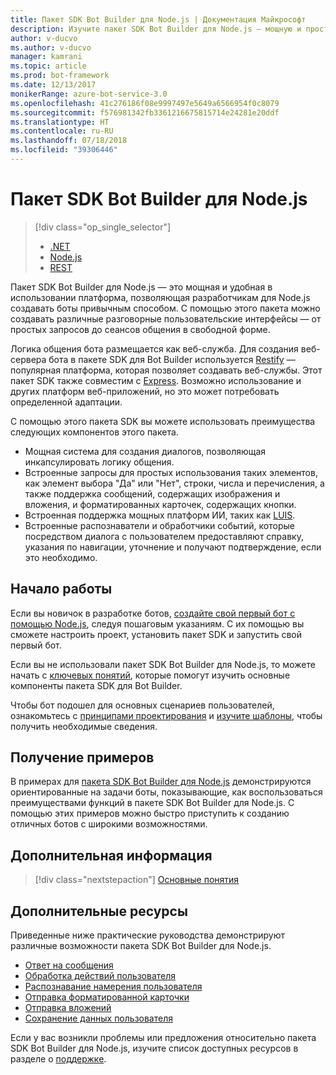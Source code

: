 ```yaml
---
title: Пакет SDK Bot Builder для Node.js | Документация Майкрософт
description: Изучите пакет SDK Bot Builder для Node.js — мощную и простую в использовании платформу для создания ботов.
author: v-ducvo
ms.author: v-ducvo
manager: kamrani
ms.topic: article
ms.prod: bot-framework
ms.date: 12/13/2017
monikerRange: azure-bot-service-3.0
ms.openlocfilehash: 41c276186f08e9997497e5649a6566954f0c8079
ms.sourcegitcommit: f576981342fb3361216675815714e24281e20ddf
ms.translationtype: HT
ms.contentlocale: ru-RU
ms.lasthandoff: 07/18/2018
ms.locfileid: "39306446"
---
```

# <a name="bot-builder-sdk-for-nodejs"></a>Пакет SDK Bot Builder для Node.js

> [!div class="op_single_selector"]
> - [.NET](../dotnet/bot-builder-dotnet-overview.md)
> - [Node.js](../nodejs/bot-builder-nodejs-overview.md)
> - [REST](../rest-api/bot-framework-rest-overview.md)

Пакет SDK Bot Builder для Node.js — это мощная и удобная в использовании платформа, позволяющая разработчикам для Node.js создавать боты привычным способом.
С помощью этого пакета можно создавать различные разговорные пользовательские интерфейсы — от простых запросов до сеансов общения в свободной форме.

Логика общения бота размещается как веб-служба. Для создания веб-сервера бота в пакете SDK для Bot Builder используется <a href="http://restify.com">Restify</a> — популярная платформа, которая позволяет создавать веб-службы. Этот пакет SDK также совместим с <a href="http://expressjs.com/">Express</a>. Возможно использование и других платформ веб-приложений, но это может потребовать определенной адаптации. 

С помощью этого пакета SDK вы можете использовать преимущества следующих компонентов этого пакета. 

- Мощная система для создания диалогов, позволяющая инкапсулировать логику общения.
- Встроенные запросы для простых использования таких элементов, как элемент выбора "Да" или "Нет", строки, числа и перечисления, а также поддержка сообщений, содержащих изображения и вложения, и форматированных карточек, содержащих кнопки.
- Встроенная поддержка мощных платформ ИИ, таких как <a href="http://luis.ai" target="_blank">LUIS</a>.
- Встроенные распознаватели и обработчики событий, которые посредством диалога с пользователем предоставляют справку, указания по навигации, уточнение и получают подтверждение, если это необходимо.

## <a name="get-started"></a>Начало работы

Если вы новичок в разработке ботов, [создайте свой первый бот с помощью Node.js](bot-builder-nodejs-quickstart.md), следуя пошаговым указаниям. С их помощью вы сможете настроить проект, установить пакет SDK и запустить свой первый бот. 

Если вы не использовали пакет SDK Bot Builder для Node.js, то можете начать с [ключевых понятий](bot-builder-nodejs-concepts.md), которые помогут изучить основные компоненты пакета SDK для Bot Builder.

Чтобы бот подошел для основных сценариев пользователей, ознакомьтесь с [принципами проектирования](../bot-service-design-principles.md) и [изучите шаблоны](../bot-service-design-pattern-task-automation.md), чтобы получить необходимые сведения.

## <a name="get-samples"></a>Получение примеров

В примерах для [пакета SDK Bot Builder для Node.js](bot-builder-nodejs-samples.md) демонстрируются ориентированные на задачи боты, показывающие, как воспользоваться преимуществами функций в пакете SDK Bot Builder для Node.js. С помощью этих примеров можно быстро приступить к созданию отличных ботов с широкими возможностями.

## <a name="next-steps"></a>Дополнительная информация
> [!div class="nextstepaction"]
> [Основные понятия](bot-builder-nodejs-concepts.md)

## <a name="additional-resources"></a>Дополнительные ресурсы

Приведенные ниже практические руководства демонстрируют различные возможности пакета SDK Bot Builder для Node.js.

* [Ответ на сообщения](bot-builder-nodejs-use-default-message-handler.md)
* [Обработка действий пользователя](bot-builder-nodejs-dialog-actions.md)
* [Распознавание намерения пользователя](bot-builder-nodejs-recognize-intent-messages.md)
* [Отправка форматированной карточки](bot-builder-nodejs-send-rich-cards.md)
* [Отправка вложений](bot-builder-nodejs-send-receive-attachments.md)
* [Сохранение данных пользователя](bot-builder-nodejs-save-user-data.md)


Если у вас возникли проблемы или предложения относительно пакета SDK Bot Builder для Node.js, изучите список доступных ресурсов в разделе о [поддержке](../bot-service-resources-links-help.md). 


[DesignGuide]: ../bot-service-design-principles.md 
[DesignPatterns]: ../bot-service-design-pattern-task-automation.md 
[HowTo]: bot-builder-nodejs-use-default-message-handler.md 
